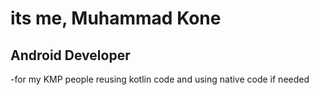 # its me, Muhammad Kone 

Android Developer 
---
-for my KMP people reusing kotlin code and using native code if needed

